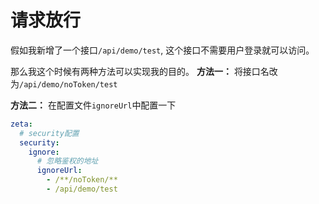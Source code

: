 # 请求放行

假如我新增了一个接口`/api/demo/test`, 这个接口不需要用户登录就可以访问。

那么我这个时候有两种方法可以实现我的目的。
**方法一：**
将接口名改为`/api/demo/noToken/test`

**方法二：**
在配置文件`ignoreUrl`中配置一下
```yaml
zeta:
  # security配置
  security:
    ignore:
      # 忽略鉴权的地址
      ignoreUrl:
        - /**/noToken/**
        - /api/demo/test 
```
